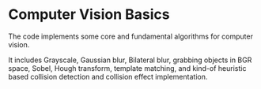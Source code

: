 # Computer Vision Basics


The code implements some core and fundamental algorithms for computer vision.


It includes Grayscale, Gaussian blur, Bilateral blur, grabbing objects in BGR space, Sobel, Hough transform, template matching, and kind-of heuristic based collision detection and collision effect implementation.
